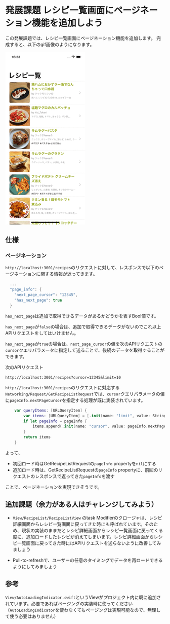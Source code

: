 # 発展課題 レシピ一覧画面にページネーション機能を追加しよう
この発展課題では、レシピ一覧画面にページネーション機能を追加します。
完成すると、以下のgif画像のようになります。

<img src="images/chapter_07/final.gif" width="50%" />

## 仕様
### ページネーション
`http://localhost:3001/recipes`のリクエストに対して、レスポンスで以下のページネーションに関する情報が返ってきます。

```swift
  ...
  "page_info": {
    "next_page_cursor": "12345",
    "has_next_page": true
  }
```

`has_next_page`は追加で取得できるデータがあるかどうかを表すBool値です。

`has_next_page`が`false`の場合は、追加で取得できるデータがないのでこれ以上APIリクエストをしてはいけません。

`has_next_page`が`true`の場合は、`next_page_cursor`の値を次のAPIリクエストの`cursor`クエリパラメータに指定して送ることで、後続のデータを取得することができます。

次のAPIリクエスト
```
http://localhost:3001/recipes?cursor=12345&limit=10
```

`http://localhost:3001/recipes`のリクエストに対応する`Networking/Request/GetRecipeListRequest`では、`cursor`クエリパラメータの値に`pageInfo.nextPageCursor`を指定する処理が既に実装されています。

```swift
    var queryItems: [URLQueryItem] {
        var items: [URLQueryItem] = [.init(name: "limit", value: String(limit))]
        if let pageInfo = pageInfo {
            items.append(.init(name: "cursor", value: pageInfo.nextPageCursor))
        }
        return items
    }
```

よって、

* 初回ロード時はGetRecipeListRequestの`pageInfo` propertyを`nil`にする
* 追加ロード時は、GetRecipeListRequestの`pageInfo` propertyに、前回のリクエストのレスポンスで返ってきた`pageInfo`を渡す

ことで、ページネーションを実現できそうです。

## 追加課題（余力がある人はチャレンジしてみよう）
* `View/RecipeList/RecipeListView` のtask Modifierのクロージャは、レシピ詳細画面からレシピ一覧画面に戻ってきた時にも呼ばれています。そのため、現状の実装のままだとレシピ詳細画面からレシピ一覧画面に戻ってくる度に、追加ロードしたレシピが消えてしまいます。レシピ詳細画面からレシピ一覧画面に戻ってきた時にはAPIリクエストを送らないように改善してみましょう

* Pull-to-refreshで、ユーザーの任意のタイミングでデータを再ロードできるようにしてみましょう

## 参考
`View/AutoLoadingIndicator.swift`というViewがプロジェクト内に既に追加されています。必要であればページングの実装時に使ってください（`AutoLoadingIndicator`を使わなくてもページングは実現可能なので、無理して使う必要はありません）
